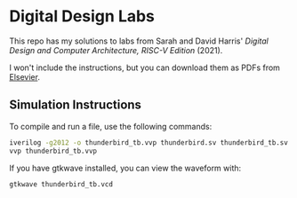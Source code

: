 # Digital Design Labs

This repo has my solutions to labs from Sarah and David Harris' _Digital Design and Computer Architecture, RISC-V Edition_ (2021).

I won't include the instructions, but you can download them as PDFs from [Elsevier](https://www.elsevier.com/books-and-journals/book-companion/9780128200643).

## Simulation Instructions

To compile and run a file, use the following commands:

```bash
iverilog -g2012 -o thunderbird_tb.vvp thunderbird.sv thunderbird_tb.sv
vvp thunderbird_tb.vvp
```

If you have gtkwave installed, you can view the waveform with:

```bash
gtkwave thunderbird_tb.vcd
```

